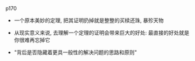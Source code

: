 p170

+ 一个原本美妙的定理, 把其证明扔掉就是整整的买椟还珠, 暴殄天物

+ 从现实意义来说, 去理解一个定理的证明会带来巨大的好处: 最直接的好处就是你很难再忘掉它

+ "背后是否隐藏着更具一般性的解决问题的思路和原则"

